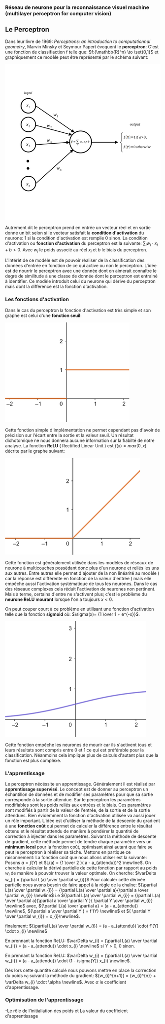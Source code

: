 ### Réseau de neurone pour la reconnaissance visuel machine (multilayer perceptron for computer vision)

## Le Perceptron

Dans leur livre de 1969: _Perceptrons: an introduction to computationnal geometry_, Marvin Minsky et Seymour Papert évoquent le **perceptron**: C'est une fonction de classifiaction f telle que: $f:{\mathbb{R}^n} \to \set{0,1}$  et graphiquement ce modèle peut être représenté par le schéma suivant:

![Alt text](perceptron.png)         


Autrement dit le perceptron prend en entrée un vecteur réel et en sortie donne un
bit selon si le vecteur satisfait la **condition d'activation** du neurone: 1 si la condition d'activation est remplie 0 sinon. La condition d'activation ou **fonction d'activation** du perceptron est la suivante: $\sum_{i} w_{i} \cdot x_{i} + b > 0$.
Avec $w_{i}$ le poids associé au réel $x_{i}$ et $b$ le biais du perceptron.

L'intérêt de ce modèle est de pouvoir réaliser de la classification des données d'entrée
en fonction de ce qui active ou non le perceptron. L'idée est de nourrir le perceptron avec une donnée dont on aimerait connaître le degré de similitude à une classe de donnée dont le perceptron est entrainé à identifier. Ce modèle introduit celui du neurone qui dérive du perceptron mais dont la différence est la fonction d'activation.

### Les fonctions d'activation

Dans le cas du perceptron la fonction d'activation est très simple et son graphe est celui d'une **fonction seuil**:

![Alt text](seuil.png)

Cette fonction simple d'implémentation ne permet cependant pas d'avoir de précision sur l'écart entre la sortie et la valeur seuil. Un résultat dichotomique ne nous donnera aucune information sur la fiabilté de notre analyse. 
La fonction **ReLU** ( Rectified Linear Unit ) est $f(x) = max(0, x)$ décrite par le graphe suivant:

![Alt text](Relu.png)

Cette fonction est généralement utilisée dans les modèles de réseaux de neurone à multicouches possèdant donc plus d'un neurone et reliés les uns aux autres. Entre autres elle permet d'ajouter de la non linéarité au modèle ( car la réponse est différente en fonction de la valeur d'entrée ) mais elle empêche aussi l'activation systématique de tous les neurones. Dans le cas des réseaux complexes cela réduit l'activation de neurones non pertinent. Mais à terme, certains d'entre ne s'activent plus; c'est le problème du **neurone ReLU mourant** lorsque l'on a toujours $x<0$.

On peut couper court à ce problème en utilisant une fonction d'activation telle que la fonction **sigmoid** où: $\sigma(x)= {1 \over 1 + e^{-x}}$.

![Alt text](sigmoid.png)

Cette fonction empêche les neurones de mourir car ils s'activent tous et leurs résultats sont compris entre 0 et 1 ce qui est préférable pour la classification. Néanmoins cela implique plus de calculs d'autant plus que la fonction est plus complexe.

### L'apprentissage

Le perceptron nécéssite un apprentissage. Généralement il est réalisé par **apprentissage supervisé**. Le concept est de donner au perceptron un échantillon de données et de modifier ses paramètres pour que sa sortie corresponde à la sortie attendue.
Sur le perceptron les paramètres modifiables sont les poids reliés aux entrées et le biais. Ces paramètres sont modifiés à partir de la valeur de l'entrée, de la sortie et de la sortie attendues. Bien évidemment la fonction d'activation utilisée va aussi jouer un rôle important. 
L'idée est d'utiliser la méthode de la descente du gradient à une **fonction coût** qui permet de calculer la différence entre le résultat obtenu et le résultat attendu de manière à pondérer la quantité de correction à injecter dans les paramètres. Suivant la méthode de descente de gradient, cette méthode permet de tendre chaque paramètre vers un **minimum local** pour la fonction coût, optimisant ainsi autant que faire se peut le perceptron à réaliser sa tâche.
Mettons en partique ce raisonnement:
La fonction coût que nous allons utilser est la suivante:
                    Posons $a = f(Y)$ et $L(a) = {1 \over 2 }( a - a_{attendu})^2 \newline$.
On cherche à calculer la dérivé partielle de cette fonction par rapport au poids $w_{i}$
de manière à pouvoir trouver la valeur optimale. On cherche: 
                    $\varDelta w_{i} = {\partial L(a) \over \partial w_{i}}$
Pour calculer cette dérivée partielle nous avons besoin de faire appel à la règle de la chaîne:
                ${\partial L(a) \over \partial w_{i}} = {\partial L(a) \over \partial a}{\partial a \over \partial w_{i}} \newline$
                i.e ${\partial L(a) \over \partial w_{i}} = {\partial L(a) \over \partial a}{\partial a \over \partial Y }{ \partial Y \over \partial w_{i}} \newline$
                avec, ${\partial L(a) \over \partial a} = (a - a_{attendu}) \newline$,
                ${\partial a \over \partial Y } = f'(Y) \newline$
                et ${ \partial Y \over \partial w_{i}} = x_{i}\newline$.

finalement:
                 ${\partial L(a) \over \partial w_{i}} = (a - a_{attendu}) \cdot f'(Y) \cdot x_{i} \newline$ 

En prennant la fonction ReLU: $\varDelta w_{i} = {\partial L(a) \over \partial w_{i}} = (a - a_{attendu}) \cdot x_{i} \newline$ si $Y > 0$, $0$ sinon.

En prennant la fonction ReLU: $\varDelta w_{i} = {\partial L(a) \over \partial w_{i}} = (a - a_{attendu}) \cdot (1 - \sigma(Y)) x_{i} \newline$.

Dès lors cette quantité calculé nous pouvons mettre en place la correction du poids $w_{i}$ suivant la méthode du gradient: ${w_{i}^{n+1}} = {w_{i}^{n}} + \varDelta w_{i} \cdot \alpha \newline$. Avec $\alpha$ le coefficient d'apprentissage.

### Optimisation de l'apprentissage

-Le rôle de l'initialiation des poids et La valeur du coefficient d'apprentissage